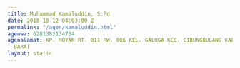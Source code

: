 ```yaml
---
title: Muhammad Kamaluddin, S.Pd
date: 2018-10-12 04:03:00 Z
permalink: "/agen/kamaluddin.html"
agenwa: 6281382134734
agenalamat: KP. MOYAN RT. 011 RW. 006 KEL. GALUGA KEC. CIBUNGBULANG KAB. BOGOR JAWA
  BARAT
layout: static
---
```


